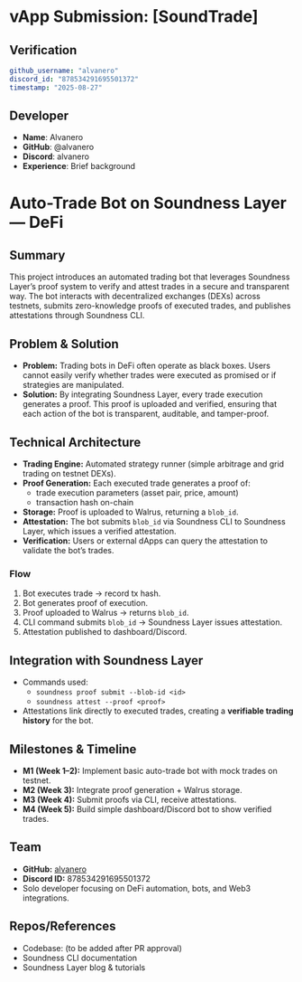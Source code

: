 # vApp Submission: [SoundTrade]

## Verification
```yaml
github_username: "alvanero"
discord_id: "878534291695501372"
timestamp: "2025-08-27"
```

## Developer
- **Name**: Alvanero
- **GitHub**: @alvanero
- **Discord**: alvanero
- **Experience**: Brief background

# Auto-Trade Bot on Soundness Layer — DeFi

## Summary
This project introduces an automated trading bot that leverages Soundness Layer’s proof system to verify and attest trades in a secure and transparent way. The bot interacts with decentralized exchanges (DEXs) across testnets, submits zero-knowledge proofs of executed trades, and publishes attestations through Soundness CLI.

## Problem & Solution
- **Problem:** Trading bots in DeFi often operate as black boxes. Users cannot easily verify whether trades were executed as promised or if strategies are manipulated.
- **Solution:** By integrating Soundness Layer, every trade execution generates a proof. This proof is uploaded and verified, ensuring that each action of the bot is transparent, auditable, and tamper-proof.

## Technical Architecture
- **Trading Engine:** Automated strategy runner (simple arbitrage and grid trading on testnet DEXs).
- **Proof Generation:** Each executed trade generates a proof of:
  - trade execution parameters (asset pair, price, amount)
  - transaction hash on-chain
- **Storage:** Proof is uploaded to Walrus, returning a `blob_id`.
- **Attestation:** The bot submits `blob_id` via Soundness CLI to Soundness Layer, which issues a verified attestation.
- **Verification:** Users or external dApps can query the attestation to validate the bot’s trades.

### Flow
1. Bot executes trade → record tx hash.  
2. Bot generates proof of execution.  
3. Proof uploaded to Walrus → returns `blob_id`.  
4. CLI command submits `blob_id` → Soundness Layer issues attestation.  
5. Attestation published to dashboard/Discord.

## Integration with Soundness Layer
- Commands used:  
  - `soundness proof submit --blob-id <id>`  
  - `soundness attest --proof <proof>`  
- Attestations link directly to executed trades, creating a **verifiable trading history** for the bot.

## Milestones & Timeline
- **M1 (Week 1–2):** Implement basic auto-trade bot with mock trades on testnet.  
- **M2 (Week 3):** Integrate proof generation + Walrus storage.  
- **M3 (Week 4):** Submit proofs via CLI, receive attestations.  
- **M4 (Week 5):** Build simple dashboard/Discord bot to show verified trades.  

## Team
- **GitHub:** [alvanero](https://github.com/alvanero)  
- **Discord ID:** 878534291695501372  
- Solo developer focusing on DeFi automation, bots, and Web3 integrations.

## Repos/References
- Codebase: (to be added after PR approval)
- Soundness CLI documentation
- Soundness Layer blog & tutorials
